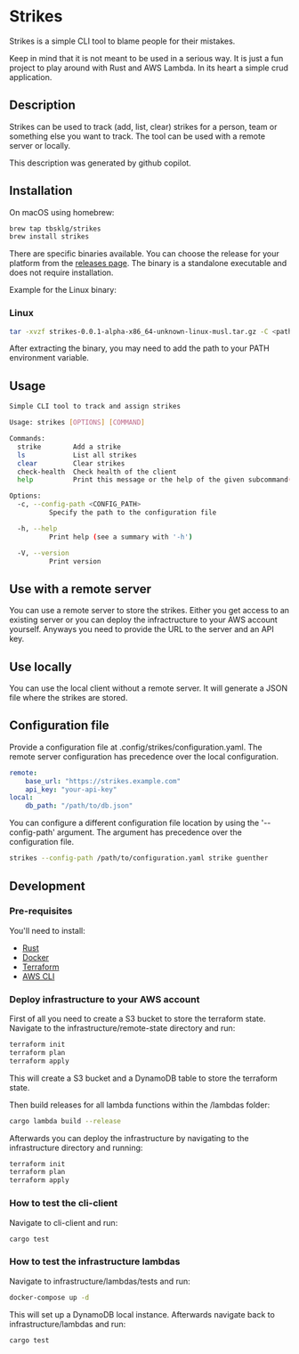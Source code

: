 # Strikes
Strikes is a simple CLI tool to blame people for their mistakes.

Keep in mind that it is not meant to be used in a serious way. It is just a fun project to
play around with Rust and AWS Lambda. In its heart a simple crud application.

## Description
Strikes can be used to track (add, list, clear) strikes for a person, team or something else you want to track.
The tool can be used with a remote server or locally.

This description was generated by github copilot.
## Installation

On macOS using homebrew:
```bash
brew tap tbsklg/strikes
brew install strikes
```

There are specific binaries available. You can choose the release for your platform from the [releases page](https://github.com/tbsklg/strikes/releases).
The binary is a standalone executable and does not require installation.

Example for the Linux binary:
### Linux
```bash
tar -xvzf strikes-0.0.1-alpha-x86_64-unknown-linux-musl.tar.gz -C <path-to-install>
```

After extracting the binary, you may need to add the path to your PATH environment variable.

## Usage
```bash
Simple CLI tool to track and assign strikes

Usage: strikes [OPTIONS] [COMMAND]

Commands:
  strike        Add a strike
  ls            List all strikes
  clear         Clear strikes
  check-health  Check health of the client
  help          Print this message or the help of the given subcommand(s)

Options:
  -c, --config-path <CONFIG_PATH>
          Specify the path to the configuration file

  -h, --help
          Print help (see a summary with '-h')

  -V, --version
          Print version
```

## Use with a remote server
You can use a remote server to store the strikes. Either you get access to an existing server or you can deploy the infractructure to your AWS account yourself.
Anyways you need to provide the URL to the server and an API key.

## Use locally
You can use the local client without a remote server.
It will generate a JSON file where the strikes are stored. 

## Configuration file
Provide a configuration file at .config/strikes/configuration.yaml. The remote server configuration has precedence over the local configuration.

```yaml
remote:
    base_url: "https://strikes.example.com"
    api_key: "your-api-key"
local:
    db_path: "/path/to/db.json"
```

You can configure a different configuration file location by using the '--config-path' argument.
The argument has precedence over the configuration file.

```bash
strikes --config-path /path/to/configuration.yaml strike guenther
```

## Development
### Pre-requisites
You'll need to install:
- [Rust](https://www.rust-lang.org/tools/install) 
- [Docker](https://docs.docker.com/get-docker)
- [Terraform](https://learn.hashicorp.com/tutorials/terraform/install-cli)
- [AWS CLI](https://docs.aws.amazon.com/cli/latest/userguide/install-cliv2.html)

### Deploy infrastructure to your AWS account
First of all you need to create a S3 bucket to store the terraform state. Navigate to the infrastructure/remote-state directory and run:
```bash
terraform init
terraform plan
terraform apply
```
This will create a S3 bucket and a DynamoDB table to store the terraform state. 

Then build releases for all lambda functions within the /lambdas folder:
```bash
cargo lambda build --release
```

Afterwards you can deploy the infrastructure by navigating to the infrastructure directory and running:
```bash
terraform init
terraform plan
terraform apply
```

### How to test the cli-client
Navigate to cli-client and run:
```bash
cargo test
```

### How to test the infrastructure lambdas
Navigate to infrastructure/lambdas/tests and run:

```bash
docker-compose up -d
```

This will set up a DynamoDB local instance. Afterwards navigate back to infrastructure/lambdas and run:


```bash
cargo test
```
